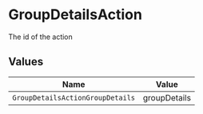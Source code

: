 # GroupDetailsAction

The id of the action


## Values

| Name                             | Value                            |
| -------------------------------- | -------------------------------- |
| `GroupDetailsActionGroupDetails` | groupDetails                     |